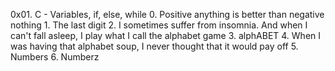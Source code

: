 0x01. C - Variables, if, else, while
0. Positive anything is better than negative nothing 1. The last digit 2. I sometimes suffer from insomnia. And when I can't fall asleep, I play what I call the alphabet game 3. alphABET 4. When I was having that alphabet soup, I never thought that it would pay off 5. Numbers 6. Numberz 
